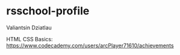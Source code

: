 # rsschool-profile
Valiantsin Dziatlau

HTML CSS Basics: https://www.codecademy.com/users/arcPlayer71610/achievements
